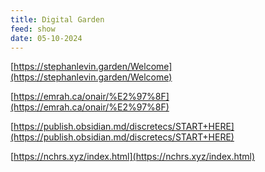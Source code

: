 ```yaml
---
title: Digital Garden
feed: show
date: 05-10-2024
---
```


[https://stephanlevin.garden/Welcome](https://stephanlevin.garden/Welcome)

[https://emrah.ca/onair/%E2%97%8F](https://emrah.ca/onair/%E2%97%8F)

[https://publish.obsidian.md/discretecs/START+HERE](https://publish.obsidian.md/discretecs/START+HERE)

[https://nchrs.xyz/index.html](https://nchrs.xyz/index.html)


